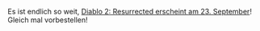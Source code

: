 Es ist endlich so weit, [Diablo 2: Resurrected erscheint am 23. September](https://eu.shop.battle.net/de-de/product/diablo_ii_resurrected)! Gleich mal vorbestellen!